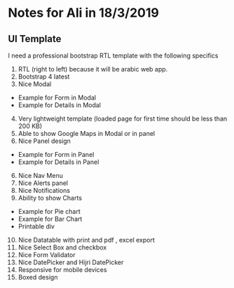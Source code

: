 ﻿# Notes for Ali in 18/3/2019
## UI Template
I need a professional bootstrap RTL template with the following specifics 
1. RTL (right to left) because it will be arabic web app.
2. Bootstrap 4 latest
3. Nice Modal
- Example for Form in Modal
- Example for Details in Modal
4. Very lightweight template (loaded page for first time should be less than 200 KB)
5. Able to show Google Maps in Modal or in panel
6. Nice Panel design
- Example for Form in Panel
- Example for Details in Panel
6. Nice Nav Menu
7. Nice Alerts panel
8. Nice Notifications 
9. Ability to show Charts
- Example for Pie chart
- Example for Bar Chart
- Printable div
10. Nice Datatable with print and pdf , excel export
11. Nice Select Box and checkbox 
12. Nice Form Validator
13. Nice DatePicker and Hijri DatePicker
14. Responsive for mobile devices 
15. Boxed design
